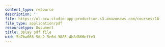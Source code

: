 ```yaml
---
content_type: resource
description: ''
file: https://ol-ocw-studio-app-production.s3.amazonaws.com/courses/18-217-graph-theory-and-additive-combinatorics-fall-2019/5b7ba6665dc25e6d98854b8d860effe3_9gy-CAwx0Ls.pdf
file_type: application/pdf
resourcetype: Document
title: 3play pdf file
uid: 5b7ba666-5dc2-5e6d-9885-4b8d860effe3
---
```

